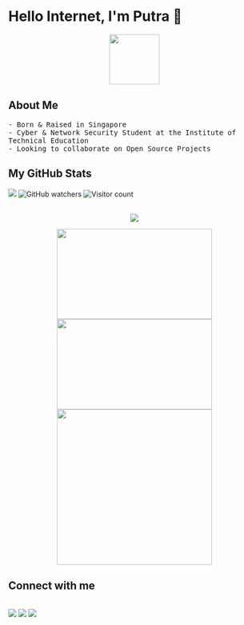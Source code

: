 # Hello Internet, I'm Putra 👋

<p align="center">
<img src="https://www.adobe.com/content/dam/cc/us/en/creativecloud/design/discover/pixel-art/desktop/pixelart_P4a_438x450.gif" width="100px" height="100px">
</p>

## About Me
<samp>
- Born & Raised in Singapore <br>
- Cyber & Network Security Student at the Institute of Technical Education <br>
- Looking to collaborate on Open Source Projects <br>
</samp>

## My GitHub Stats

<a href="https://aliffputra.github.io/"><img src="https://img.shields.io/website?down_color=darkred&down_message=down&style=for-the-badge&up_color=darkgreen&up_message=up&url=https%3A%2F%2Faliffputra.github.io%2F"></a> ![GitHub watchers](https://img.shields.io/github/watchers/AliffPutra/AliffPutra?color=darkgreen&style=for-the-badge) ![Visitor count](https://shields-io-visitor-counter.herokuapp.com/badge?page=AliffPutra&label=Visitor_Count&color=darkgreen&style=for-the-badge)
<br><br>
<p align="center">
<img src="https://activity-graph.herokuapp.com/graph?username=AliffPutra&theme=dracula&custom_title=Putra's%20Contribution%20Graph&bg_color=DDDDDD00&color=FFFFFF&line=DD2727&point=00000000&area=true&area_color=7D7D7D&hide_border=true"></img></p>
<p align="center">
<img width="310px" img height="180px" src="https://github-readme-stats.vercel.app/api?username=AliffPutra&count_private=true&hide_border=true&hide=stars,contribs&theme=dracula&bg_color=00000000&icon_color=DD2727&title_color=FFFFFF&color=878787&show_icons=true"></img> <img width="310px" img height="180px" src="http://github-readme-streak-stats.herokuapp.com?user=AliffPutra&theme=dark&hide_border=true&date_format=j%20M%5B%20Y%5D&fire=DD2727&ring=DD2727&currStreakLabel=FFFFFF&background=DDDDDD00"></img>
<img width="310px" src="https://github-readme-stats.vercel.app/api/top-langs/?username=AliffPutra&count_private=true&hide_border=true&theme=dracula&bg_color=00000000&title_color=FFFFFF&langs_count=8"></img></p>


## Connect with me
<br>
<a href="https://www.linkedin.com/in/aliffputra/"><img src="https://img.shields.io/badge/LinkedIn-0077B5?style=for-the-badge&logo=linkedin&logoColor=white"></a>
<a href="https://open.spotify.com/user/8hevpfzwv2y596em6qygwqkn4?si=7d05a149ed434cb6"><img src="https://img.shields.io/badge/Spotify-1ED760?&style=for-the-badge&logo=spotify&logoColor=white"></a>
<a href="https://steamcommunity.com/profiles/76561198811695925/"><img src="https://img.shields.io/badge/Steam-000000?style=for-the-badge&logo=steam&logoColor=white"></a>

